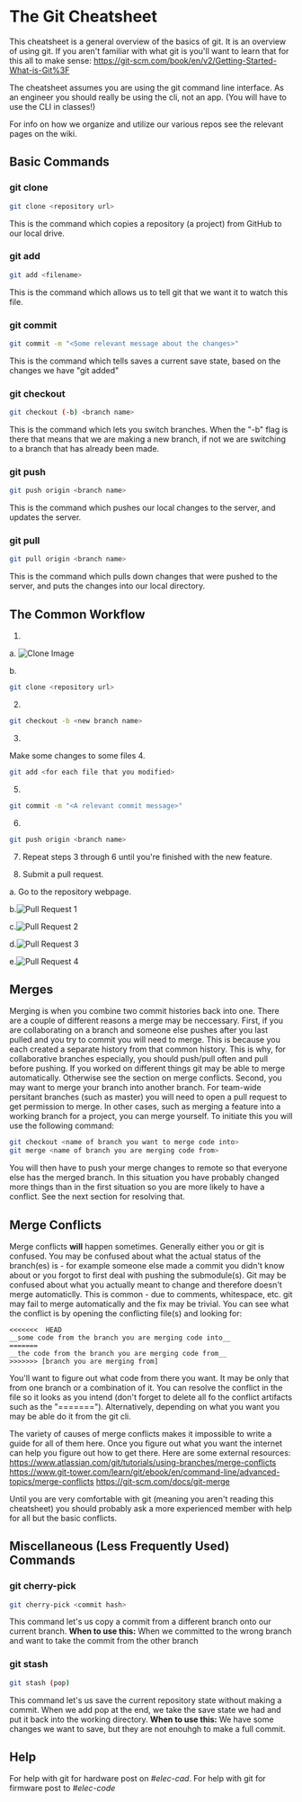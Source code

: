 # The Git Cheatsheet
This cheatsheet is a general overview of the basics of git. It is an overview of using git. 
If you aren't familiar with what git is you'll want to learn that for this all to make sense: https://git-scm.com/book/en/v2/Getting-Started-What-is-Git%3F

The cheatsheet assumes you are using the git command line interface. As an engineer you should really be using the cli, not an app. (You will have to use the CLI in classes!)

For info on how we organize and utilize our various repos see the relevant pages on the wiki. 

## Basic Commands

### git clone
```bash
git clone <repository url>
```
This is the command which copies a repository (a project) from GitHub to our local drive.

### git add
```bash
git add <filename>
```
This is the command which allows us to tell git that we want it to watch this file.

### git commit
```bash
git commit -m "<Some relevant message about the changes>"
```
This is the command which tells saves a current save state, based on the changes we have "git added"

### git checkout
```bash
git checkout (-b) <branch name>
```
This is the command which lets you switch branches. When the "-b" flag is there that means that we are making a new branch, if not we are switching to a branch that has already been made.

### git push
```bash
git push origin <branch name>
```
This is the command which pushes our local changes to the server, and updates the server.

### git pull
```bash
git pull origin <branch name>
```
This is the command which pulls down changes that were pushed to the server, and puts the changes into our local directory.

## The Common Workflow
1. 
a. ![Clone Image](https://raw.githubusercontent.com/IlliniSolarCar/git-cheatsheet/images/clone.PNG)

b.
```bash 
git clone <repository url>
```
2. 
```bash 
git checkout -b <new branch name>
```
3.
Make some changes to some files
4.
```bash
git add <for each file that you modified>
```
5.
```bash
git commit -m "<A relevant commit message>"
```
6.
```bash
git push origin <branch name>
```
7. Repeat steps 3 through 6 until you're finished with the new feature.

8. Submit a pull request.

a. Go to the repository webpage.

b.![Pull Request 1](https://raw.githubusercontent.com/IlliniSolarCar/git-cheatsheet/images/pr1.PNG)

c.![Pull Request 2](https://raw.githubusercontent.com/IlliniSolarCar/git-cheatsheet/images/pr2.PNG)

d.![Pull Request 3](https://raw.githubusercontent.com/IlliniSolarCar/git-cheatsheet/images/pr3.PNG)

e.![Pull Request 4](https://raw.githubusercontent.com/IlliniSolarCar/git-cheatsheet/images/pr4.PNG)

## Merges
Merging is when you combine two commit histories back into one. There are a couple of different reasons a merge may be neccessary. 
First, if you are collaborating on a branch and someone else pushes after you last pulled and you try to commit you will need to merge. This is because you each created a separate history from that common history. This is why, for collaborative branches especially, you should push/pull often and pull before pushing. If you worked on different things git may be able to merge automatically. Otherwise see the section on merge conflicts.
Second, you may want to merge your branch into another branch. For team-wide persitant branches (such as master) you will need to open a pull request to get permission to merge. In other cases, such as merging a feature into a working branch for a project, you can merge yourself. To initiate this you will use the following command:
```bash
git checkout <name of branch you want to merge code into>
git merge <name of branch you are merging code from>
```
You will then have to push your merge changes to remote so that everyone else has the merged branch. In this situation you have probably changed more things than in the first situation so you are more likely to have a conflict. See the next section for resolving that. 

## Merge Conflicts
Merge conflicts __will__ happen sometimes. Generally either you or git is confused. 
You may be confused about what the actual status of the branch(es) is - for example someone else made a commit you didn't know about or you forgot to first deal with pushing the submodule(s).
Git may be confused about what you actually meant to change and therefore doesn't merge automaticlly. This is common - due to comments, whitespace, etc. git may fail to merge automatically and the fix may be trivial. 
You can see what the conflict is by opening the conflicting file(s) and looking for:
```back 
<<<<<<<  HEAD
__some code from the branch you are merging code into__
=======
__the code from the branch you are merging code from__
>>>>>>> [branch you are merging from]
```
You'll want to figure out what code from there you want. It may be only that from one branch or a combination of it. You can resolve the conflict in the file so it looks as you intend (don't forget to delete all fo the conflict artifacts such as the "======="). Alternatively, depending on what you want you may be able do it from the git cli. 

The variety of causes of merge conflicts makes it impossible to write a guide for all of them here. Once you figure out what you want the internet can help you figure out how to get there. Here are some external resources:
https://www.atlassian.com/git/tutorials/using-branches/merge-conflicts
https://www.git-tower.com/learn/git/ebook/en/command-line/advanced-topics/merge-conflicts
https://git-scm.com/docs/git-merge

Until you are very comfortable with git (meaning you aren't reading this cheatsheet) you should probably ask a more experienced member with help for all but the basic conflicts. 

## Miscellaneous (Less Frequently Used) Commands

### git cherry-pick
```bash
git cherry-pick <commit hash>
```
This command let's us copy a commit from a different branch onto our current branch.
**When to use this:** When we committed to the wrong branch and want to take the commit from the other branch

### git stash
```bash
git stash (pop)
```
This command let's us save the current repository state without making a commit. When we add pop at the end, we take the save state we had and put it back into the working directory.
**When to use this:** We have some changes we want to save, but they are not enouhgh to make a full commit.

## Help
For help with git for hardware post on <i>#elec-cad</i>. For help with git for firmware post to <i>#elec-code</i>